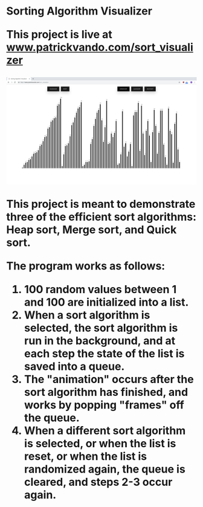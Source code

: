 <h1>Sorting Algorithm Visualizer</hi>

This project is live at www.patrickvando.com/sort_visualizer

![Demo Screencap](/assets/screencap.png "Sort Algorithm Visualizer")

This project is meant to demonstrate three of the efficient sort algorithms: Heap sort, Merge sort, and Quick sort. 

The program works as follows:

1. 100 random values between 1 and 100 are initialized into a list.
2. When a sort algorithm is selected, the sort algorithm is run in the background, and at each step the state of the list is saved into a queue.
3. The "animation" occurs after the sort algorithm has finished, and works by popping "frames" off the queue.
4. When a different sort algorithm is selected, or when the list is reset, or when the list is randomized again, the queue is cleared, and steps 2-3 occur again.
